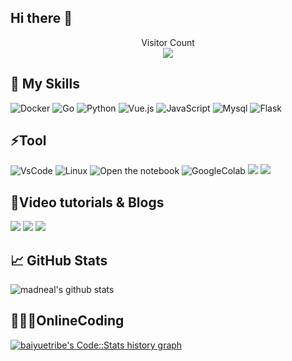 
## Hi there 👋

<p align="center"> 
  Visitor Count<br>
  <img src="https://profile-counter.glitch.me/Baiyuetribe/count.svg" />
</p>

## 🎍 My Skills
![Docker](https://img.shields.io/badge/-Docker-black?style=flat-square&logo=docker)
![Go](https://img.shields.io/badge/-Go-black?style=flat-square&logo=go)
![Python](https://img.shields.io/badge/-Python-black?style=flat-square&logo=Python)
![Vue.js](https://img.shields.io/badge/-Vue.js-%232c3e50?style=flat-square&logo=Vue.js)
![JavaScript](https://img.shields.io/badge/-JavaScript-black?style=flat-square&logo=javascript)
![Mysql](https://img.shields.io/badge/-MySQL-black?style=flat-square&logo=MySQL&logoColor=white)
![Flask](https://img.shields.io/badge/-Flask-black?style=flat-square&logo=flask&logoColor=FFFFFF)

## ⚡Tool
![VsCode](https://img.shields.io/badge/-VSCode-23A9F2?style=flat-square&logo=Visual%20Studio%20Code&logoColor=white)
![Linux](https://img.shields.io/badge/-WSL2-87CF3E?style=flat-square&logo=linux&logoColor=white)
![Open the notebook](https://img.shields.io/badge/Jupyter-Notebook-blueviolet?logo=Jupyter)
![GoogleColab](https://colab.research.google.com/assets/colab-badge.svg)
[![](https://img.shields.io/badge/Windows-10-2376bc?style=flat-square&logo=windows&logoColor=ffffff)](https://www.microsoft.com/windows/get-windows-10)
![](https://img.shields.io/badge/Pytorch-2376bc?style=flat-square&logo=Pytorch&logoColor=ee4c2c)

## 🌸Video tutorials & Blogs

[![](https://img.shields.io/badge/-Youtube-d32936?style=flat-square&logo=Youtube&logoColor=ffffff)](https://www.youtube.com/channel/UCWaS7VDRSGLj0SZXMCwiUiQ/videos)
[![](https://img.shields.io/badge/Bilibili-00a1d6?style=flat-square&logo=Bilibili&logoColor=ffffff)](https://space.bilibili.com/97254526/video)
[![](https://img.shields.io/badge/Wordpress-232c3e50?style=flat-square&logo=Wordpress&logoColor=ffffff)](https://baiyue.one)

## &#x1f4c8; GitHub Stats
![madneal's github stats](https://github-readme-stats.vercel.app/api?username=Baiyuetribe&show_icons=true&theme=radical) 

## 👨🏼‍💻OnlineCoding
<a href="https://codestats.net/users/baiyuetribe" target="_blank">
  <img src='https://codestats-readme.wegfan.cn/history-graph/baiyuetribe?width=850&height=300&timezone=08:00&history_days=20&max_languages=12&language_colors=["3e4053","f15854","5da5da","faa43a","60bd68","f17cb0","b2912f","00897b","b276b2","ffc0cb","cddc39","7e57c2","bdbdbd"]' alt="baiyuetribe's Code::Stats history graph" />
</a>

